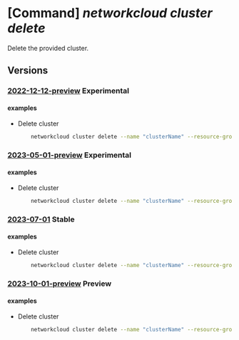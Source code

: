 # [Command] _networkcloud cluster delete_

Delete the provided cluster.

## Versions

### [2022-12-12-preview](/Resources/mgmt-plane/L3N1YnNjcmlwdGlvbnMve30vcmVzb3VyY2Vncm91cHMve30vcHJvdmlkZXJzL21pY3Jvc29mdC5uZXR3b3JrY2xvdWQvY2x1c3RlcnMve30=/2022-12-12-preview.xml) **Experimental**

<!-- mgmt-plane /subscriptions/{}/resourcegroups/{}/providers/microsoft.networkcloud/clusters/{} 2022-12-12-preview -->

#### examples

- Delete cluster
    ```bash
        networkcloud cluster delete --name "clusterName" --resource-group "resourceGroupName"
    ```

### [2023-05-01-preview](/Resources/mgmt-plane/L3N1YnNjcmlwdGlvbnMve30vcmVzb3VyY2Vncm91cHMve30vcHJvdmlkZXJzL21pY3Jvc29mdC5uZXR3b3JrY2xvdWQvY2x1c3RlcnMve30=/2023-05-01-preview.xml) **Experimental**

<!-- mgmt-plane /subscriptions/{}/resourcegroups/{}/providers/microsoft.networkcloud/clusters/{} 2023-05-01-preview -->

#### examples

- Delete cluster
    ```bash
        networkcloud cluster delete --name "clusterName" --resource-group "resourceGroupName"
    ```

### [2023-07-01](/Resources/mgmt-plane/L3N1YnNjcmlwdGlvbnMve30vcmVzb3VyY2Vncm91cHMve30vcHJvdmlkZXJzL21pY3Jvc29mdC5uZXR3b3JrY2xvdWQvY2x1c3RlcnMve30=/2023-07-01.xml) **Stable**

<!-- mgmt-plane /subscriptions/{}/resourcegroups/{}/providers/microsoft.networkcloud/clusters/{} 2023-07-01 -->

#### examples

- Delete cluster
    ```bash
        networkcloud cluster delete --name "clusterName" --resource-group "resourceGroupName"
    ```

### [2023-10-01-preview](/Resources/mgmt-plane/L3N1YnNjcmlwdGlvbnMve30vcmVzb3VyY2Vncm91cHMve30vcHJvdmlkZXJzL21pY3Jvc29mdC5uZXR3b3JrY2xvdWQvY2x1c3RlcnMve30=/2023-10-01-preview.xml) **Preview**

<!-- mgmt-plane /subscriptions/{}/resourcegroups/{}/providers/microsoft.networkcloud/clusters/{} 2023-10-01-preview -->

#### examples

- Delete cluster
    ```bash
        networkcloud cluster delete --name "clusterName" --resource-group "resourceGroupName"
    ```
